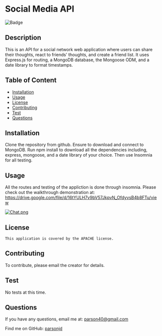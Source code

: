 
# Social Media API
  ![Badge](https://img.shields.io/badge/License-APACHE-blue.svg)
  ## Description
  This is an API for a social network web application where users can share their thoughts, react to friends' thoughts, and create a friend list. It uses Express.js for routing, a MongoDB database, the Mongoose ODM, and a date library to format timestamps.
## Table of Content
- [Installation](#installation)
- [Usage](#usage)
- [License](./LICENSE-APACHE.md)
- [Contributing](#contributing)
- [Test](#Test)
- [Questions](#questions)
## Installation
  Clone the repository from github.  Ensure to download and connect to MongoDB.  Run npm install to download all the dependencies including, express, mongoose, and a date library of your choice. Then use Insomnia for all testing.
## Usage
  All the routes and testing of the appliction is done through  insomnia.  Please check out the walkthrough demonstration at: https://drive.google.com/file/d/16tYULH7v9bV57JkpvN_OfdyvsB4b8FTu/view
  
  [![Chat.png](https://i.postimg.cc/g2YT63HY/Chat.png)](https://postimg.cc/KRHN6kWV)
## License
    This application is covered by the APACHE license.
## Contributing
  To contribute, please email the creator for details.
## Test
  No tests at this time.
## Questions
If you have any questions, email me at: parson40@gmail.com 
  
  Find me on GitHub: [parsonjd](https://github.com/parsonjd)
